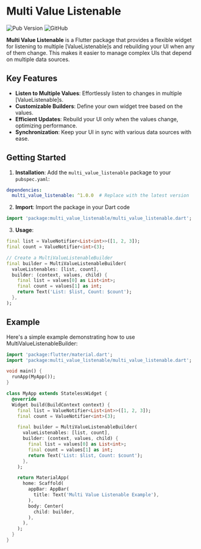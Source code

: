 # Multi Value Listenable

![Pub Version](https://img.shields.io/pub/v/multi_value_listenable)
![GitHub](https://img.shields.io/github/license/your-username/multi_value_listenable)

**Multi Value Listenable** is a Flutter package that provides a flexible widget for listening to multiple [ValueListenable]s and rebuilding your UI when any of them change. This makes it easier to manage complex UIs that depend on multiple data sources.

## Key Features

- **Listen to Multiple Values**: Effortlessly listen to changes in multiple [ValueListenable]s.
- **Customizable Builders**: Define your own widget tree based on the values.
- **Efficient Updates**: Rebuild your UI only when the values change, optimizing performance.
- **Synchronization**: Keep your UI in sync with various data sources with ease.

## Getting Started

1. **Installation**: Add the `multi_value_listenable` package to your `pubspec.yaml`:

```yaml
dependencies:
  multi_value_listenable: ^1.0.0  # Replace with the latest version
```

2. **Import**: Import the package in your Dart code

```dart
import 'package:multi_value_listenable/multi_value_listenable.dart';
```

3. **Usage**: 

```dart
final list = ValueNotifier<List<int>>([1, 2, 3]);
final count = ValueNotifier<int>(3);

// Create a MultiValueListenableBuilder
final builder = MultiValueListenableBuilder(
  valueListenables: [list, count],
  builder: (context, values, child) {
    final list = values[0] as List<int>;
    final count = values[1] as int;
    return Text('List: $list, Count: $count');
  },
);
```

## Example
Here's a simple example demonstrating how to use MultiValueListenableBuilder:

```dart
import 'package:flutter/material.dart';
import 'package:multi_value_listenable/multi_value_listenable.dart';

void main() {
  runApp(MyApp());
}

class MyApp extends StatelessWidget {
  @override
  Widget build(BuildContext context) {
    final list = ValueNotifier<List<int>>([1, 2, 3]);
    final count = ValueNotifier<int>(3);

    final builder = MultiValueListenableBuilder(
      valueListenables: [list, count],
      builder: (context, values, child) {
        final list = values[0] as List<int>;
        final count = values[1] as int;
        return Text('List: $list, Count: $count');
      },
    );

    return MaterialApp(
      home: Scaffold(
        appBar: AppBar(
          title: Text('Multi Value Listenable Example'),
        ),
        body: Center(
          child: builder,
        ),
      ),
    );
  }
}
```


